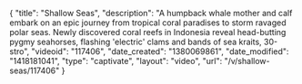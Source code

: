 {
    "title": "Shallow Seas",
    "description": "A humpback whale mother and calf embark on an epic journey from tropical coral paradises to storm ravaged polar seas. Newly discovered coral reefs in Indonesia reveal head-butting pygmy seahorses, flashing 'electric' clams and bands of sea kraits, 30-stro",
    "videoid": "117406",
    "date_created": "1380069861",
    "date_modified": "1418181041",
    "type": "captivate",
    "layout": "video",
    "url": "\/v\/shallow-seas\/117406"
}